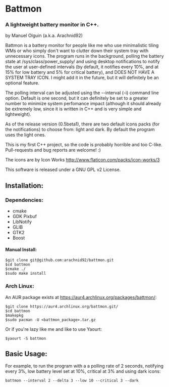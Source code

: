 # Battmon
### A lightweight battery monitor in C++.

by Manuel Olguin (a.k.a. Arachnid92)

Battmon is a battery monitor for people like me who use minimalistic tiling WMs
or who simply don't want to clutter down their system tray with unnecessary icons.
The program runs in the background, polling the battery state at /sys/class/power_supply/ 
and using desktop notifications to notify the user at user-defined intervals 
(by default, it notifies every 10%, and at 15% for low battery and 5% for critical battery), 
and DOES NOT HAVE A SYSTEM TRAY ICON. I might add it in the future, but it will definitely be an optional feature.

The polling interval can be adjusted using the --interval (-i) command line option. Default is one second, but it can definitely be set
to a greater number to minimize system perfomance impact (although it should already be extremely low, since it is written in C++ and is
very simple and lightweight).

As of the release version (0.5beta1), there are two default icons packs (for the notifications) to choose from: light and dark. 
By default the program uses the light ones.

This is my first C++ project, so the code is probably horrible and too C-like. Pull-requests and bug reports are welcome! :)  

The icons are by Icon Works
http://www.flaticon.com/packs/icon-works/3

This software is released under a GNU GPL v2 License.

## Installation:

### Dependencies:
- cmake
- GDK Pixbuf
- LibNotify
- GLIB
- GTK2
- Boost

#### Manual Install:
```
$git clone git@github.com:arachnid92/battmon.git
$cd battmon
$cmake ./
$sudo make install
``` 
### Arch Linux:
An AUR package exists at https://aur4.archlinux.org/packages/battmon/:
```
$git clone https://aur4.archlinux.org/battmon.git/
$cd battmon
$makepkg
$sudo pacman -U <battmon_package>.tar.gz
```
Or if you're lazy like me and like to use Yaourt:
```
$yaourt -S battmon
```

## Basic Usage:

For example, to run the program with a a polling rate of 2 seconds, notifying every 3%, low battery level set at 10%,
critical at 3% and using dark icons:

```
battmon --interval 2 --delta 3 --low 10 --critical 3 --dark
```
